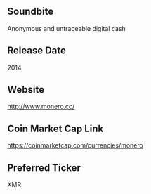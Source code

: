 ## Soundbite

Anonymous and untraceable digital cash

## Release Date

2014

## Website

http://www.monero.cc/

## Coin Market Cap Link

https://coinmarketcap.com/currencies/monero

## Preferred Ticker

XMR

